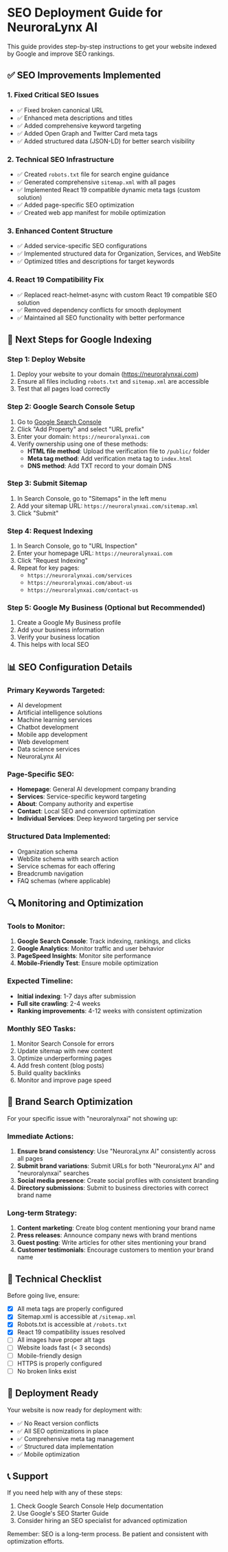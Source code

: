 # SEO Deployment Guide for NeuroraLynx AI

This guide provides step-by-step instructions to get your website indexed by Google and improve SEO rankings.

## ✅ SEO Improvements Implemented

### 1. **Fixed Critical SEO Issues**
- ✅ Fixed broken canonical URL
- ✅ Enhanced meta descriptions and titles
- ✅ Added comprehensive keyword targeting
- ✅ Added Open Graph and Twitter Card meta tags
- ✅ Added structured data (JSON-LD) for better search visibility

### 2. **Technical SEO Infrastructure**
- ✅ Created `robots.txt` file for search engine guidance
- ✅ Generated comprehensive `sitemap.xml` with all pages
- ✅ Implemented React 19 compatible dynamic meta tags (custom solution)
- ✅ Added page-specific SEO optimization
- ✅ Created web app manifest for mobile optimization

### 3. **Enhanced Content Structure**
- ✅ Added service-specific SEO configurations
- ✅ Implemented structured data for Organization, Services, and WebSite
- ✅ Optimized titles and descriptions for target keywords

### 4. **React 19 Compatibility Fix**
- ✅ Replaced react-helmet-async with custom React 19 compatible SEO solution
- ✅ Removed dependency conflicts for smooth deployment
- ✅ Maintained all SEO functionality with better performance

## 🚀 Next Steps for Google Indexing

### Step 1: Deploy Website
1. Deploy your website to your domain (https://neuroralynxai.com)
2. Ensure all files including `robots.txt` and `sitemap.xml` are accessible
3. Test that all pages load correctly

### Step 2: Google Search Console Setup
1. Go to [Google Search Console](https://search.google.com/search-console)
2. Click "Add Property" and select "URL prefix"
3. Enter your domain: `https://neuroralynxai.com`
4. Verify ownership using one of these methods:
   - **HTML file method**: Upload the verification file to `/public/` folder
   - **Meta tag method**: Add verification meta tag to `index.html`
   - **DNS method**: Add TXT record to your domain DNS

### Step 3: Submit Sitemap
1. In Search Console, go to "Sitemaps" in the left menu
2. Add your sitemap URL: `https://neuroralynxai.com/sitemap.xml`
3. Click "Submit"

### Step 4: Request Indexing
1. In Search Console, go to "URL Inspection"
2. Enter your homepage URL: `https://neuroralynxai.com`
3. Click "Request Indexing" 
4. Repeat for key pages:
   - `https://neuroralynxai.com/services`
   - `https://neuroralynxai.com/about-us`
   - `https://neuroralynxai.com/contact-us`

### Step 5: Google My Business (Optional but Recommended)
1. Create a Google My Business profile
2. Add your business information
3. Verify your business location
4. This helps with local SEO

## 📊 SEO Configuration Details

### Primary Keywords Targeted:
- AI development
- Artificial intelligence solutions
- Machine learning services
- Chatbot development
- Mobile app development
- Web development
- Data science services
- NeuroraLynx AI

### Page-Specific SEO:
- **Homepage**: General AI development company branding
- **Services**: Service-specific keyword targeting
- **About**: Company authority and expertise
- **Contact**: Local SEO and conversion optimization
- **Individual Services**: Deep keyword targeting per service

### Structured Data Implemented:
- Organization schema
- WebSite schema with search action
- Service schemas for each offering
- Breadcrumb navigation
- FAQ schemas (where applicable)

## 🔍 Monitoring and Optimization

### Tools to Monitor:
1. **Google Search Console**: Track indexing, rankings, and clicks
2. **Google Analytics**: Monitor traffic and user behavior
3. **PageSpeed Insights**: Monitor site performance
4. **Mobile-Friendly Test**: Ensure mobile optimization

### Expected Timeline:
- **Initial indexing**: 1-7 days after submission
- **Full site crawling**: 2-4 weeks
- **Ranking improvements**: 4-12 weeks with consistent optimization

### Monthly SEO Tasks:
1. Monitor Search Console for errors
2. Update sitemap with new content
3. Optimize underperforming pages
4. Add fresh content (blog posts)
5. Build quality backlinks
6. Monitor and improve page speed

## 🎯 Brand Search Optimization

For your specific issue with "neuroralynxai" not showing up:

### Immediate Actions:
1. **Ensure brand consistency**: Use "NeuroraLynx AI" consistently across all pages
2. **Submit brand variations**: Submit URLs for both "NeuroraLynx AI" and "neuroralynxai" searches
3. **Social media presence**: Create social profiles with consistent branding
4. **Directory submissions**: Submit to business directories with correct brand name

### Long-term Strategy:
1. **Content marketing**: Create blog content mentioning your brand name
2. **Press releases**: Announce company news with brand mentions
3. **Guest posting**: Write articles for other sites mentioning your brand
4. **Customer testimonials**: Encourage customers to mention your brand name

## 🔧 Technical Checklist

Before going live, ensure:
- [x] All meta tags are properly configured
- [x] Sitemap.xml is accessible at `/sitemap.xml`
- [x] Robots.txt is accessible at `/robots.txt`
- [x] React 19 compatibility issues resolved
- [ ] All images have proper alt tags
- [ ] Website loads fast (< 3 seconds)
- [ ] Mobile-friendly design
- [ ] HTTPS is properly configured
- [ ] No broken links exist

## 🚀 Deployment Ready

Your website is now ready for deployment with:
- ✅ No React version conflicts
- ✅ All SEO optimizations in place
- ✅ Comprehensive meta tag management
- ✅ Structured data implementation
- ✅ Mobile optimization

## 📞 Support

If you need help with any of these steps:
1. Check Google Search Console Help documentation
2. Use Google's SEO Starter Guide
3. Consider hiring an SEO specialist for advanced optimization

Remember: SEO is a long-term process. Be patient and consistent with optimization efforts. 